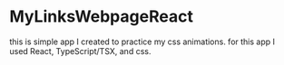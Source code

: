 # MyLinksWebpageReact
this is simple app I created to practice my css animations. for this app I used React, TypeScript/TSX, and css.

